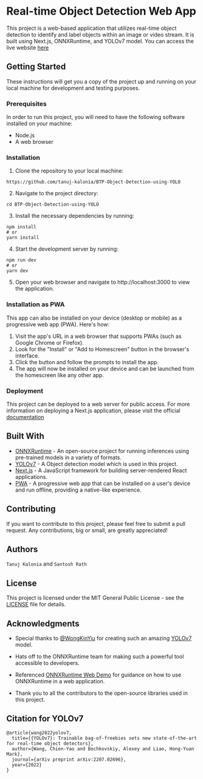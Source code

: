 # Real-time Object Detection Web App
This project is a web-based application that utilizes real-time object detection to identify and label objects within an image or video stream. It is built using Next.js, ONNXRuntime, and YOLOv7 model.
You can access the live website [here](https://real-time-object-detection-web-app-beta.vercel.app/)


## Getting Started
These instructions will get you a copy of the project up and running on your local machine for development and testing purposes.

### Prerequisites
In order to run this project, you will need to have the following software installed on your machine:

- Node.js
- A web browser 

### Installation
1. Clone the repository to your local machine:
```
https://github.com/tanuj-kalonia/BTP-Object-Detection-using-YOLO
```

2. Navigate to the project directory:
```
cd BTP-Object-Detection-using-YOLO
```

3. Install the necessary dependencies by running:
```
npm install
# or 
yarn install
```

4. Start the development server by running:
```
npm run dev
# or
yarn dev
```

5. Open your web browser and navigate to http://localhost:3000 to view the application.

### Installation as PWA

This app can also be installed on your device (desktop or mobile) as a progressive web app (PWA). Here's how:

1. Visit the app's URL in a web browser that supports PWAs (such as Google Chrome or Firefox).
2. Look for the "Install" or "Add to Homescreen" button in the browser's interface. 
3. Click the button and follow the prompts to install the app.
4. The app will now be installed on your device and can be launched from the homescreen like any other app.

### Deployment
This project can be deployed to a web server for public access. For more information on deploying a Next.js application, please visit the official [documentation](https://nextjs.org/docs/deployment/)


## Built With
- [ONNXRuntime](https://onnxruntime.ai/) - An open-source project for running inferences using pre-trained models in a variety of formats.
- [YOLOv7](https://github.com/WongKinYiu/yolov7) - A Object detection model which is used in this project.
- [Next.js](https://nextjs.org/) - A JavaScript framework for building server-rendered React applications.
- [PWA](https://developer.mozilla.org/en-US/docs/Web/Progressive_web_apps) - A progressive web app that can be installed on a user's device and run offline, providing a native-like experience.

## Contributing
If you want to contribute to this project, please feel free to submit a pull request. Any contributions, big or small, are greatly appreciated!

## Authors
`Tanuj Kalonia` and `Santosh Rath`

## License
This project is licensed under the MIT General Public License - see the [LICENSE](LICENSE.md) file for details.

## Acknowledgments
- Special thanks to [@WongKinYiu](https://github.com/WongKinYiu) for creating such an amazing [YOLOv7](https://github.com/WongKinYiu/yolov7) model.

- Hats off to the ONNXRuntime team for making such a powerful tool accessible to developers.

- Referenced [ONNXRuntime Web Demo](https://github.com/microsoft/onnxruntime-web-demo) for guidance on how to use ONNXRuntime in a web application.

- Thank you to all the contributors to the open-source libraries used in this project.

## Citation for YOLOv7
```
@article{wang2022yolov7,
  title={{YOLOv7}: Trainable bag-of-freebies sets new state-of-the-art for real-time object detectors},
  author={Wang, Chien-Yao and Bochkovskiy, Alexey and Liao, Hong-Yuan Mark},
  journal={arXiv preprint arXiv:2207.02696},
  year={2022}
}
```
